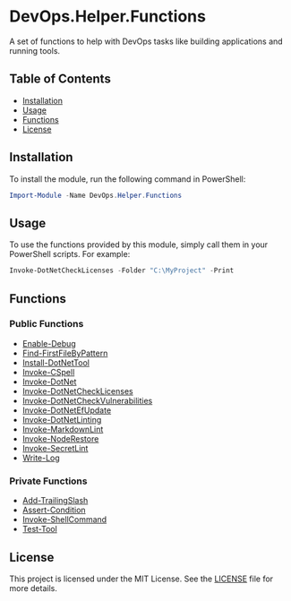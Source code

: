 # DevOps.Helper.Functions

A set of functions to help with DevOps tasks like building applications and running tools.

## Table of Contents

- [Installation](#installation)
- [Usage](#usage)
- [Functions](#functions)
- [License](#license)

## Installation

To install the module, run the following command in PowerShell:

```powershell
Import-Module -Name DevOps.Helper.Functions
```

## Usage

To use the functions provided by this module, simply call them in your PowerShell scripts. For example:

```powershell
Invoke-DotNetCheckLicenses -Folder "C:\MyProject" -Print
```

## Functions

### Public Functions

- [Enable-Debug](Public/Enable-Debug.ps1)
- [Find-FirstFileByPattern](Public/Find-FirstFileByPattern.ps1)
- [Install-DotNetTool](Public/Install-DotNetTool.ps1)
- [Invoke-CSpell](Public/Invoke-CSpell.ps1)
- [Invoke-DotNet](Public/Invoke-DotNet.ps1)
- [Invoke-DotNetCheckLicenses](Public/Invoke-DotNetCheckLicenses.ps1)
- [Invoke-DotNetCheckVulnerabilities](Public/Invoke-DotNetCheckVulnerabilities.ps1)
- [Invoke-DotNetEfUpdate](Public/Invoke-DotNetEfUpdate.ps1)
- [Invoke-DotNetLinting](Public/Invoke-DotNetLinting.ps1)
- [Invoke-MarkdownLint](Public/Invoke-MarkdownLint.ps1)
- [Invoke-NodeRestore](Public/Invoke-NodeRestore.ps1)
- [Invoke-SecretLint](Public/Invoke-SecretLint.ps1)
- [Write-Log](Public/Write-Log.ps1)

### Private Functions

- [Add-TrailingSlash](Private/Add-TrailingSlash.ps1)
- [Assert-Condition](Private/Assert-Condition.ps1)
- [Invoke-ShellCommand](Private/Invoke-ShellCommand.ps1)
- [Test-Tool](Private/Test-Tool.ps1)

## License

This project is licensed under the MIT License. See the [LICENSE](LICENSE) file for more details.
